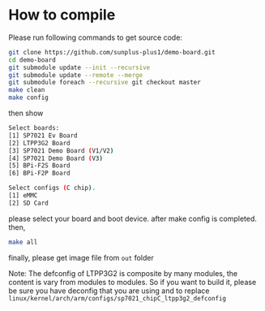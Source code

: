 # How to compile 

Please run following commands to get source code:
```bash
git clone https://github.com/sunplus-plus1/demo-board.git
cd demo-board 
git submodule update --init --recursive
git submodule update --remote --merge
git submodule foreach --recursive git checkout master
make clean
make config
```
then show
```bash
Select boards:
[1] SP7021 Ev Board
[2] LTPP3G2 Board
[3] SP7021 Demo Board (V1/V2)
[4] SP7021 Demo Board (V3)
[5] BPi-F2S Board
[6] BPi-F2P Board
```
```bash
Select configs (C chip).
[1] eMMC
[2] SD Card
```
please select your board and boot device. after make config is completed. then,
```bash
make all
```
finally, please get image file from `out` folder 

Note:
The defconfig of LTPP3G2 is composite by many modules, the content is vary from modules to modules. So if you want to build it,  please be sure you have deconfig that you are using and to replace `linux/kernel/arch/arm/configs/sp7021_chipC_ltpp3g2_defconfig`